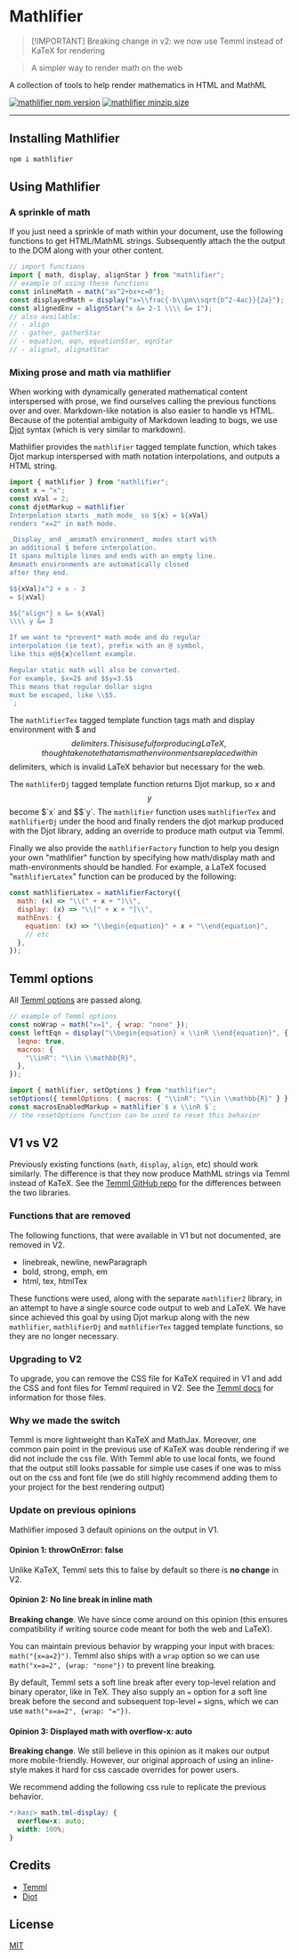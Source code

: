# Mathlifier

> [!IMPORTANT] Breaking change in v2: we now use Temml instead of KaTeX for
> rendering

<!-- new blockquote -->

> A simpler way to render math on the web

A collection of tools to help render mathematics in HTML and MathML

[![mathlifier npm version](https://img.shields.io/npm/v/mathlifier)](https://github.com/kelvinsjk/mathlified/tree/main/packages/mathlifier)
[![mathlifier minzip size](https://img.shields.io/bundlephobia/minzip/mathlifier)](https://github.com/kelvinsjk/mathlified/tree/main/packages/mathlifier)

---

## Installing Mathlifier

```bash
npm i mathlifier
```

## Using Mathlifier

### A sprinkle of math

If you just need a sprinkle of math within your document, use the following
functions to get HTML/MathML strings. Subsequently attach the the output to the
DOM along with your other content.

```js
// import functions
import { math, display, alignStar } from "mathlifier";
// example of using these functions
const inlineMath = math("ax^2+bx+c=0");
const displayedMath = display("x=\\frac{-b\\pm\\sqrt{b^2-4ac}}{2a}");
const alignedEnv = alignStar("x &= 2-1 \\\\ &= 1");
// also available:
// - align
// - gather, gatherStar
// - equation, eqn, equationStar, eqnStar
// - alignat, alignatStar
```

### Mixing prose and math via mathlifier

When working with dynamically generated mathematical content interspersed with
prose, we find ourselves calling the previous functions over and over.
Markdown-like notation is also easier to handle vs HTML. Because of the
potential ambiguity of Markdown leading to bugs, we use
[Djot](https://djot.net/) syntax (which is very similar to markdown).

Mathlifier provides the `mathlifier` tagged template function, which takes Djot
markup interspersed with math notation interpolations, and outputs a HTML
string.

```js
import { mathlifier } from "mathlifier";
const x = "x";
const xVal = 2;
const djotMarkup = mathlifier`
Interpolation starts _math mode_ so ${x} = ${xVal}
renders "x=2" in math mode.

_Display_ and _amsmath environment_ modes start with
an additional $ before interpolation.
It spans multiple lines and ends with an empty line.
Amsmath environments are automatically closed
after they end.

$${xVal}x^2 + x - 3
= ${xVal}

$${"align"} x &= ${xVal}
\\\\ y &= 3

If we want to *prevent* math mode and do regular
interpolation (ie text), prefix with an @ symbol,
like this e@${x}cellent example.

Regular static math will also be converted.
For example, $x=2$ and $$y=3.$$
This means that regular dollar signs
must be escaped, like \\$5.
`;
```

The `mathlifierTex` tagged template function tags math and display environment
with $ and $$ delimiters. This is useful for producing LaTeX, though take note
that amsmath environments are placed within $$ delimiters, which is invalid
LaTeX behavior but necessary for the web.

The `mathliferDj` tagged template function returns Djot markup, so $x$ and $$y$$
become $\`x\` and $$\`y\`. The `mathlifier` function uses `mathlifierTex` and
`mathlifierDj` under the hood and finally renders the djot markup produced with
the Djot library, adding an override to produce math output via Temml.

Finally we also provide the `mathlifierFactory` function to help you design your
own "mathlifier" function by specifying how math/display math and
math-environments should be handled. For example, a LaTeX focused
"`mathlifierLatex`" function can be produced by the following:

```js
const mathlifierLatex = mathlifierFactory({
  math: (x) => "\\(" + x + ")\\",
  display: (x) => "\\[" + x + "]\\",
  mathEnvs: {
    equation: (x) => "\\begin{equation}" + x + "\\end{equation}",
    // etc
  },
});
```

## Temml options

All [Temml options](https://temml.org/docs/en/administration#options) are passed
along.

```js
// example of Temml options
const noWrap = math("x=1", { wrap: "none" });
const leftEqn = display("\\begin{equation} x \\inR \\end{equation}", {
  leqno: true,
  macros: {
    "\\inR": "\\in \\mathbb{R}",
  },
});
```

```js
import { mathlifier, setOptions } from "mathlifier";
setOptions({ temmlOptions: { macros: { "\\inR": "\\in \\mathbb{R}" } } });
const macrosEnabledMarkup = mathlifier`$ x \\inR $`;
// the resetOptions function can be used to reset this behavior
```

## V1 vs V2

Previously existing functions (`math`, `display`, `align`, etc) should work
similarly. The difference is that they now produce MathML strings via Temml
instead of KaTeX. See the [Temml GitHub repo](https://github.com/ronkok/Temml)
for the differences between the two libraries.

### Functions that are removed

The following functions, that were available in V1 but not documented, are
removed in V2.

- linebreak, newline, newParagraph
- bold, strong, emph, em
- html, tex, htmlTex

These functions were used, along with the separate `mathlifier2` library, in an
attempt to have a single source code output to web and LaTeX. We have since
achieved this goal by using Djot markup along with the new `mathlifier`,
`mathlifierDj` and `mathlifierTex` tagged template functions, so they are no
longer necessary.

### Upgrading to V2

To upgrade, you can remove the CSS file for KaTeX required in V1 and add the CSS
and font files for Temml required in V2. See the
[Temml docs](https://temml.org/docs/en/administration#overview) for information
for those files.

### Why we made the switch

Temml is more lightweight than KaTeX and MathJax. Moreover, one common pain
point in the previous use of KaTeX was double rendering if we did not include
the css file. With Temml able to use local fonts, we found that the output still
looks passable for simple use cases if one was to miss out on the css and font
file (we do still highly recommend adding them to your project for the best
rendering output)

### Update on previous opinions

Mathlifier imposed 3 default opinions on the output in V1.

#### Opinion 1: throwOnError: false

Unlike KaTeX, Temml sets this to false by default so there is **no change** in
V2.

#### Opinion 2: No line break in inline math

**Breaking change**. We have since come around on this opinion (this ensures
compatibility if writing source code meant for both the web and LaTeX).

You can maintain previous behavior by wrapping your input with braces:
`math("{x=a=2}")`. Temml also ships with a `wrap` option so we can use
`math("x=a=2", {wrap: "none"})` to prevent line breaking.

By default, Temml sets a soft line break after every top-level relation and
binary operator, like in TeX. They also supply an `=` option for a soft line
break before the second and subsequent top-level `=` signs, which we can use
`math("x=a=2", {wrap: "="})`.

#### Opinion 3: Displayed math with overflow-x: auto

**Breaking change**. We still believe in this opinion as it makes our output
more mobile-friendly. However, our original approach of using an inline-style
makes it hard for css cascade overrides for power users.

We recommend adding the following css rule to replicate the previous behavior.

```css
*:has(> math.tml-display) {
  overflow-x: auto;
  width: 100%;
}
```

## Credits

- [Temml](https://temml.org)
- [Djot](https://djot.net)

## License

[MIT](https://github.com/kelvinsjk/mathlified/blob/896289c646c1a7c8b1a6a52a74a4a22fd2d6d500/packages/mathlifier/LICENSE)
